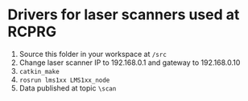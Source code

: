 # Drivers for laser scanners used at RCPRG
1. Source this folder in your workspace at `/src`
2. Change laser scanner IP to 192.168.0.1 and gateway to 192.168.0.10
3. `catkin_make`
4. `rosrun lms1xx LMS1xx_node`
5. Data published at topic `\scan`


